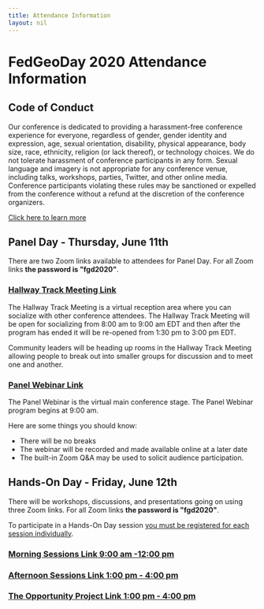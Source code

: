 ```yaml
---
title: Attendance Information
layout: nil
---
```


# FedGeoDay 2020 Attendance Information

## Code of Conduct

Our conference is dedicated to providing a harassment-free conference experience for everyone, regardless of gender, gender identity and expression, age, sexual orientation, disability, physical appearance, body size, race, ethnicity, religion (or lack thereof), or technology choices. We do not tolerate harassment of conference participants in any form. Sexual language and imagery is not appropriate for any conference venue, including talks, workshops, parties, Twitter, and other online media. Conference participants violating these rules may be sanctioned or expelled from the conference without a refund at the discretion of the conference organizers.

[Click here to learn more](https://fedgeo.us/#about_COC_title)

## Panel Day - Thursday, June 11th

There are two Zoom links available to attendees for Panel Day. For all Zoom links **the password is "fgd2020"**.

### [Hallway Track Meeting Link](https://zoom.us/j/97524808984)

The Hallway Track Meeting is a virtual reception area where you can socialize with other conference attendees. The Hallway Track Meeting will be open for socializing from 8:00 am to 9:00 am EDT and then after the program has ended it will be re-opened from 1:30 pm to 3:00 pm EDT.

Community leaders will be heading up rooms in the Hallway Track Meeting allowing people to break out into smaller groups for discussion and to meet one and another.

### [Panel Webinar Link](https://zoom.us/j/91190146268)

The Panel Webinar is the virtual main conference stage. The Panel Webinar program begins at 9:00 am.

Here are some things you should know:

- There will be no breaks
- The webinar will be recorded and made available online at a later date
- The built-in Zoom Q&A may be used to solicit audience participation.

## Hands-On Day - Friday, June 12th

There will be workshops, discussions, and presentations going on using three Zoom links. For all Zoom links **the password is "fgd2020"**.

To participate in a Hands-On Day session [you must be registered for each session individually](https://fedgeo.us/#register).

### [Morning Sessions Link 9:00 am -12:00 pm](https://zoom.us/j/96051879193)

### [Afternoon Sessions Link 1:00 pm - 4:00 pm](https://zoom.us/j/91645972269)

### [The Opportunity Project Link 1:00 pm - 4:00 pm](https://zoom.us/j/91268617219)